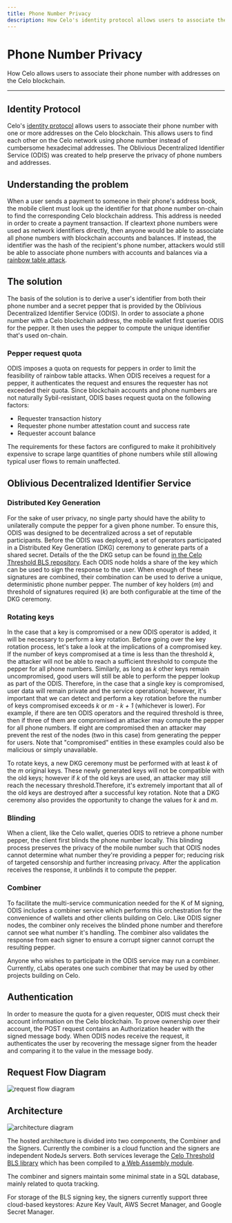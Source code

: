 ```yaml
---
title: Phone Number Privacy
description: How Celo's identity protocol allows users to associate their phone number with one or more addresses on the Celo blockchain.
---
```

# Phone Number Privacy

How Celo allows users to associate their phone number with addresses on the Celo blockchain. 

___
## Identity Protocol

Celo's [identity protocol](..) allows users to associate their phone number with one or more addresses on the Celo blockchain. This allows users to find each other on the Celo network using phone number instead of cumbersome hexadecimal addresses. The Oblivious Decentralized Identifier Service (ODIS) was created to help preserve the privacy of phone numbers and addresses.

## Understanding the problem

When a user sends a payment to someone in their phone's address book, the mobile client must look up the identifier for that phone number on-chain to find the corresponding Celo blockchain address. This address is needed in order to create a payment transaction. If cleartext phone numbers were used as network identifiers directly, then anyone would be able to associate all phone numbers with blockchain accounts and balances. If instead, the identifier was the hash of the recipient's phone number, attackers would still be able to associate phone numbers with accounts and balances via a [rainbow table attack](https://en.wikipedia.org/wiki/Rainbow_table).

## The solution

The basis of the solution is to derive a user's identifier from both their phone number and a secret pepper that is provided by the Oblivious Decentralized Identifier Service (ODIS). In order to associate a phone number with a Celo blockchain address, the mobile wallet first queries ODIS for the pepper. It then uses the pepper to compute the unique identifier that's used on-chain.

### Pepper request quota

ODIS imposes a quota on requests for peppers in order to limit the feasibility of rainbow table attacks. When ODIS receives a request for a pepper, it authenticates the request and ensures the requester has not exceeded their quota. Since blockchain accounts and phone numbers are not naturally Sybil-resistant, ODIS bases request quota on the following factors:

- Requester transaction history
- Requester phone number attestation count and success rate
- Requester account balance

The requirements for these factors are configured to make it prohibitively expensive to scrape large quantities of phone numbers while still allowing typical user flows to remain unaffected.

## Oblivious Decentralized Identifier Service

### Distributed Key Generation

For the sake of user privacy, no single party should have the ability to unilaterally compute the pepper for a given phone number. To ensure this, ODIS was designed to be decentralized across a set of reputable participants. Before the ODIS was deployed, a set of operators participated in a Distributed Key Generation (DKG) ceremony to generate parts of a shared secret. Details of the the DKG setup can be found [in the Celo Threshold BLS repository](https://github.com/celo-org/celo-threshold-bls-rs). Each ODIS node holds a share of the key which can be used to sign the response to the user. When enough of these signatures are combined, their combination can be used to derive a unique, deterministic phone number pepper. The number of key holders (_m_) and threshold of signatures required (_k_) are both configurable at the time of the DKG ceremony.

### Rotating keys

In the case that a key is compromised or a new ODIS operator is added, it will be necessary to perform a key rotation. Before going over the key rotation process, let's take a look at the implications of a compromised key. If the number of keys compromised at a time is less than the threshold _k_, the attacker will not be able to reach a sufficient threshold to compute the pepper for all phone numbers. Similarly, as long as _k_ other keys remain uncompromised, good users will still be able to perform the pepper lookup as part of the ODIS. Therefore, in the case that a single key is compromised, user data will remain private and the service operational; however, it's important that we can detect and perform a key rotation before the number of keys compromised exceeds _k_ or _m - k + 1_ (whichever is lower). For example, if there are ten ODIS operators and the required threshold is three, then if three of them are compromised an attacker may compute the pepper for all phone numbers. If eight are compromised then an attacker may prevent the rest of the nodes (two in this case) from generating the pepper for users. Note that "compromised" entities in these examples could also be malicious or simply unavailable.

To rotate keys, a new DKG ceremony must be performed with at least _k_ of the _m_ original keys. These newly generated keys will not be compatible with the old keys; however if _k_ of the old keys are used, an attacker may still reach the necessary threshold.Therefore, it's extremely important that all of the old keys are destroyed after a successful key rotation. Note that a DKG ceremony also provides the opportunity to change the values for _k_ and _m_.

### Blinding

When a client, like the Celo wallet, queries ODIS to retrieve a phone number pepper, the client first blinds the phone number locally. This blinding process preserves the privacy of the mobile number such that ODIS nodes cannot determine what number they're providing a pepper for; reducing risk of targeted censorship and further increasing privacy. After the application receives the response, it unblinds it to compute the pepper.

### Combiner

To facilitate the multi-service communication needed for the K of M signing, ODIS includes a combiner service which performs this orchestration for the convenience of wallets and other clients building on Celo. Like ODIS signer nodes, the combiner only receives the blinded phone number and therefore cannot see what number it's handling. The combiner also validates the response from each signer to ensure a corrupt signer cannot corrupt the resulting pepper.

Anyone who wishes to participate in the ODIS service may run a combiner. Currently, cLabs operates one such combiner that may be used by other projects building on Celo.

## Authentication

In order to measure the quota for a given requester, ODIS must check their account information on the Celo blockchain. To prove ownership over their account, the POST request contains an Authorization header with the signed message body. When ODIS nodes receive the request, it authenticates the user by recovering the message signer from the header and comparing it to the value in the message body.

## Request Flow Diagram

![request flow diagram](https://storage.googleapis.com/celo-website/docs/ODIS-flow-diagram.svg)

## Architecture

![architecture diagram](https://storage.googleapis.com/celo-website/docs/ODIS-architecture-diagram.svg)

The hosted architecture is divided into two components, the Combiner and the Signers. Currently the combiner is a cloud function and the signers are independent NodeJs servers. Both services leverage the [Celo Threshold BLS library](https://github.com/celo-org/celo-threshold-bls-rs) which has been compiled to [a Web Assembly module](https://github.com/celo-org/blind-threshold-bls-wasm).

The combiner and signers maintain some minimal state in a SQL database, mainly related to quota tracking.

For storage of the BLS signing key, the signers currently support three cloud-based keystores: Azure Key Vault, AWS Secret Manager, and Google Secret Manager.
